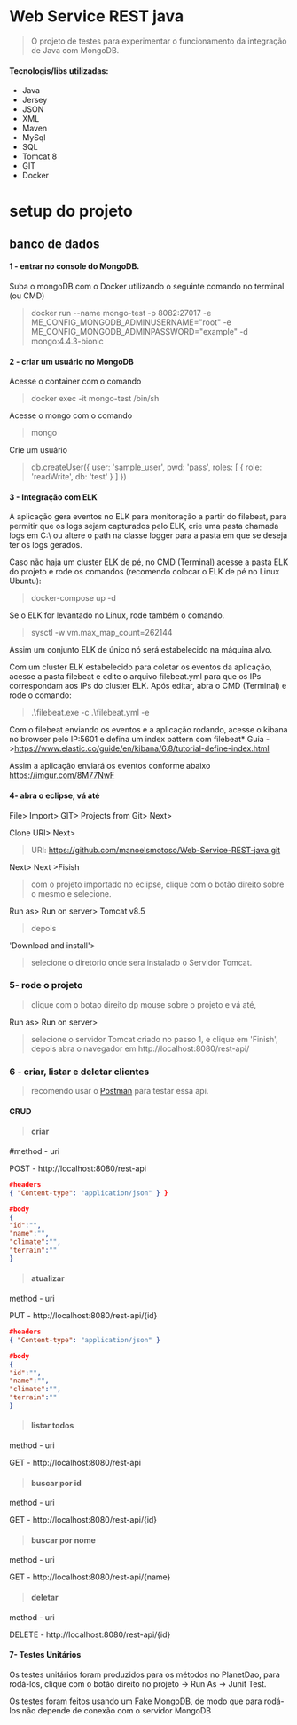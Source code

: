 # Web Service REST java
>O projeto de testes para experimentar o funcionamento da integração de Java com MongoDB.</p>

#### Tecnologis/libs utilizadas:
* Java
* Jersey
* JSON
* XML
* Maven
* MySql
* SQL
* Tomcat 8
* GIT
* Docker

# setup do projeto
## banco de dados
#### 1 - entrar no console do MongoDB.
Suba o mongoDB com o Docker utilizando o seguinte comando no terminal (ou CMD)

>docker run --name mongo-test -p 8082:27017 -e ME_CONFIG_MONGODB_ADMINUSERNAME="root" -e ME_CONFIG_MONGODB_ADMINPASSWORD="example" -d mongo:4.4.3-bionic

#### 2 - criar um usuário no MongoDB
Acesse o container com o comando

>docker exec -it mongo-test /bin/sh

Acesse o mongo com o comando

>mongo

Crie um usuário

>db.createUser({
    user: 'sample_user',
    pwd: 'pass',
    roles: [
        { role: 'readWrite', db: 'test' }
    ]
})

#### 3 - Integração com ELK
A aplicação gera eventos no ELK para monitoração a partir do filebeat, para permitir que os logs sejam capturados pelo ELK, crie uma pasta chamada logs em C:\ ou altere o path na classe logger para a pasta em que se deseja ter os logs gerados.

Caso não haja um cluster ELK de pé, no CMD (Terminal) acesse a pasta ELK do projeto e rode os comandos (recomendo colocar o ELK de pé no Linux Ubuntu):
>docker-compose up -d

Se o ELK for levantado no Linux, rode também o comando.
>sysctl -w vm.max_map_count=262144

Assim um conjunto ELK de único nó será estabelecido na máquina alvo.

Com um cluster ELK estabelecido para coletar os eventos da aplicação, acesse a pasta filebeat e edite o arquivo filebeat.yml para que os IPs correspondam aos IPs do cluster ELK. Após editar, abra o CMD (Terminal) e rode o comando:

>.\filebeat.exe -c .\filebeat.yml -e

Com o filebeat enviando os eventos e a aplicação rodando, acesse o kibana no browser pelo IP:5601 e defina um index pattern com filebeat*
Guia ->https://www.elastic.co/guide/en/kibana/6.8/tutorial-define-index.html

Assim a aplicação enviará os eventos conforme abaixo
https://imgur.com/8M77NwF

#### 4- abra o eclipse, vá até 
File> Import> GIT> Projects from Git> Next>

Clone URI> Next>
  
>URI: https://github.com/manoelsmotoso/Web-Service-REST-java.git

Next> Next >Fisish

>com o projeto importado no eclipse, clique com o botão direito sobre o mesmo e selecione.

 Run as> Run on server> Tomcat v8.5

>depois 

'Download and install'>

>selecione o diretorio onde sera instalado o Servidor Tomcat.

### 5- rode o projeto
>clique com o botao direito dp mouse sobre o projeto e vá até,

Run as> Run on server>

>selecione o servidor Tomcat criado no passo 1, e clique em 'Finish', depois abra o navegador em http://localhost:8080/rest-api/

### 6 - criar, listar e deletar clientes
>recomendo usar o [Postman](https://www.getpostman.com "postman") para testar essa api.
#### CRUD

>#### criar
#method -  uri

POST - http://localhost:8080/rest-api
```json
#headers 
{ "Content-type": "application/json" } }

#body
{
"id":"",
"name":"",
"climate":"",
"terrain":""
}
```
>#### atualizar 
method -  uri


PUT -  http://localhost:8080/rest-api/{id}
```json
#headers 
{ "Content-type": "application/json" }

#body
{
"id":"",
"name":"",
"climate":"",
"terrain":""
}
```

>#### listar todos
method -  uri

GET - http://localhost:8080/rest-api

>#### buscar por id 
method -  uri

GET - http://localhost:8080/rest-api/{id}

>#### buscar por nome 
method -  uri

GET - http://localhost:8080/rest-api/{name}

>#### deletar
method -  uri

DELETE - http://localhost:8080/rest-api/{id}


#### 7- Testes Unitários
Os testes unitários foram produzidos para os métodos no PlanetDao, para rodá-los, clique com o botão direito no projeto -> Run As -> Junit Test.

Os testes foram feitos usando um Fake MongoDB, de modo que para rodá-los não depende de conexão com o servidor MongoDB



